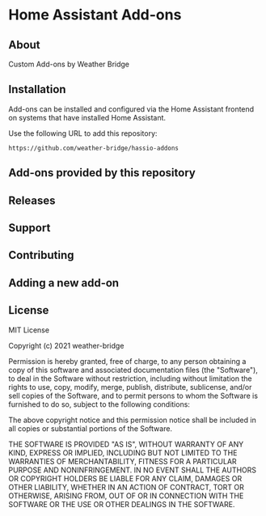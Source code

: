# Home Assistant Add-ons

## About
Custom Add-ons by Weather Bridge

## Installation
Add-ons can be installed and configured via the Home Assistant frontend on systems that have installed Home Assistant.

Use the following URL to add this repository:

```
https://github.com/weather-bridge/hassio-addons
```


## Add-ons provided by this repository

## Releases

## Support

## Contributing

## Adding a new add-on

## License

MIT License

Copyright (c) 2021 weather-bridge

Permission is hereby granted, free of charge, to any person obtaining a copy
of this software and associated documentation files (the "Software"), to deal
in the Software without restriction, including without limitation the rights
to use, copy, modify, merge, publish, distribute, sublicense, and/or sell
copies of the Software, and to permit persons to whom the Software is
furnished to do so, subject to the following conditions:

The above copyright notice and this permission notice shall be included in all
copies or substantial portions of the Software.

THE SOFTWARE IS PROVIDED "AS IS", WITHOUT WARRANTY OF ANY KIND, EXPRESS OR
IMPLIED, INCLUDING BUT NOT LIMITED TO THE WARRANTIES OF MERCHANTABILITY,
FITNESS FOR A PARTICULAR PURPOSE AND NONINFRINGEMENT. IN NO EVENT SHALL THE
AUTHORS OR COPYRIGHT HOLDERS BE LIABLE FOR ANY CLAIM, DAMAGES OR OTHER
LIABILITY, WHETHER IN AN ACTION OF CONTRACT, TORT OR OTHERWISE, ARISING FROM,
OUT OF OR IN CONNECTION WITH THE SOFTWARE OR THE USE OR OTHER DEALINGS IN THE
SOFTWARE.
